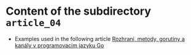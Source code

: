 # Content of the subdirectory `article_04`

  * Examples used in the following article
  [Rozhraní, metody, gorutiny a kanály v programovacím jazyku Go](https://www.root.cz/clanky/rozhrani-metody-gorutiny-a-kanaly-v-programovacim-jazyku-go/)
